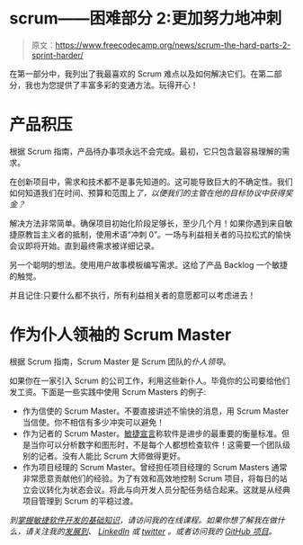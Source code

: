 # scrum——困难部分 2:更加努力地冲刺

> 原文：<https://www.freecodecamp.org/news/scrum-the-hard-parts-2-sprint-harder/>

在第一部分中，我列出了我最喜欢的 Scrum 难点以及如何解决它们。在第二部分，我也为您提供了丰富多彩的变通方法。玩得开心！

# 产品积压

根据 Scrum 指南，产品待办事项永远不会完成。最初，它只包含最容易理解的需求。

在创新项目中，需求和技术都不是事先知道的。这可能导致巨大的不确定性。我们如何知道我们在时间、预算和范围上*了，以便我们的主管在他的目标协议中获得奖金？*

解决方法非常简单。确保项目初始化阶段足够长，至少几个月！如果你遇到来自敏捷原教旨主义者的抵制，使用术语“冲刺 0”。一场与利益相关者的马拉松式的愉快会议即将开始。直到最终需求被详细记录。

另一个聪明的想法。使用用户故事模板编写需求。这给了产品 Backlog 一个敏捷的触觉。

并且记住:只要什么都不执行，所有利益相关者的意愿都可以考虑进去！

# 作为仆人领袖的 Scrum Master

根据 Scrum 指南，Scrum Master 是 Scrum 团队的*仆人领导*。

如果你在一家引入 Scrum 的公司工作，利用这些新仆人。毕竟你的公司要给他们发工资。下面是一些实践中使用 Scrum Masters 的例子:

*   作为信使的 Scrum Master。不要直接讲述不愉快的消息，用 Scrum Master 当信使。你不相信有多少冲突可以避免！
*   作为记者的 Scrum Master。[敏捷宣言](http://agilemanifesto.org/)称软件是进步的最重要的衡量标准。但是当你可以分析数字和图形时，不是每个人都想检查软件！这需要一个团队级别的记者。没有人能比 Scrum 大师做得更好。
*   作为项目经理的 Scrum Master。曾经担任项目经理的 Scrum Masters 通常非常愿意贡献他们的经验。为了有效和高效地控制 Scrum 项目，将每日的站立会议转化为状态会议。将此与向开发人员分配任务结合起来。这就是从经典项目管理到 Scrum 的平稳过渡。

*到[掌握敏捷软件开发的基础知识](https://skl.sh/2Cq497P)，请访问我的在线课程。如果你想了解我在做什么，请关注我的[发展到](https://dev.to/bertilmuth)、 [LinkedIn](https://www.linkedin.com/in/bertilmuth/) 或 [twitter](https://twitter.com/BertilMuth) 。或者访问我的 [GitHub 项目](https://github.com/bertilmuth/requirementsascode)。*
